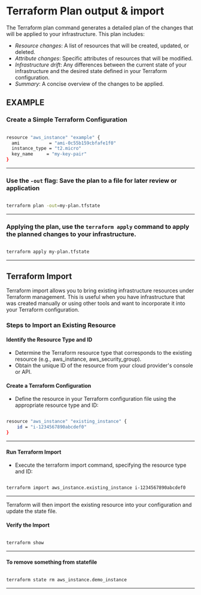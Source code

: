 # Terraform Plan output & import

The Terraform plan command generates a detailed plan of the changes that will be applied to your infrastructure. This plan includes:

- *Resource changes*: A list of resources that will be created, updated, or deleted.
- *Attribute changes*: Specific attributes of resources that will be modified.
- *Infrastructure drift*: Any differences between the current state of your infrastructure and the desired state defined in your Terraform configuration.
- *Summary*: A concise overview of the changes to be applied.

## EXAMPLE

### Create a Simple Terraform Configuration

```sh

resource "aws_instance" "example" {
  ami           = "ami-0c55b159cbfafe1f0"
  instance_type = "t2.micro"
  key_name     = "my-key-pair"
}

```
---

### Use the `-out` flag: Save the plan to a file for later review or application

```sh

terraform plan -out=my-plan.tfstate

```
---

### Applying the plan, use the `terraform apply` command to apply the planned changes to your infrastructure.


```sh

terraform apply my-plan.tfstate

```
---

## Terraform Import

Terraform import allows you to bring existing infrastructure resources under Terraform management. This is useful when you have infrastructure that was created manually or using other tools and want to incorporate it into your Terraform configuration.

### Steps to Import an Existing Resource

#### Identify the Resource Type and ID
- Determine the Terraform resource type that corresponds to the existing resource (e.g., aws_instance, aws_security_group).
- Obtain the unique ID of the resource from your cloud provider's console or API.

#### Create a Terraform Configuration
- Define the resource in your Terraform configuration file using the appropriate resource type and ID:

```sh

resource "aws_instance" "existing_instance" {
    id = "i-1234567890abcdef0"
}

```
---

#### Run Terraform Import
- Execute the terraform import command, specifying the resource type and ID:

```sh

terraform import aws_instance.existing_instance i-1234567890abcdef0

```
---
Terraform will then import the existing resource into your configuration and update the state file.

#### Verify the Import

```sh

terraform show

```
---

#### To remove something from statefile

```sh

terraform state rm aws_instance.demo_instance

```
---
